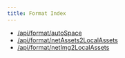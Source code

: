 ```yaml
---
title: Format Index
---
```

-   [/api/format/autoSpace](autoSpace.html)
-   [/api/format/netAssets2LocalAssets](netAssets2LocalAssets.html)
-   [/api/format/netImg2LocalAssets](netImg2LocalAssets.html)
